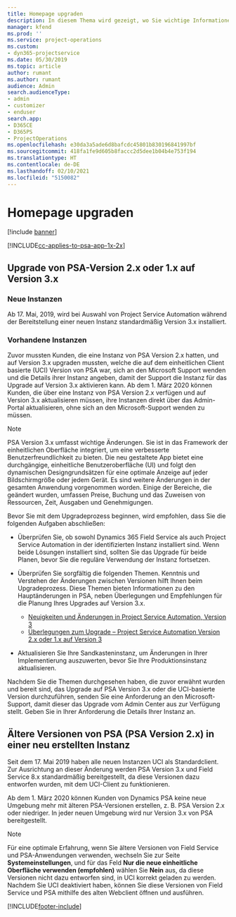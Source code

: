 ```yaml
---
title: Homepage upgraden
description: In diesem Thema wird gezeigt, wo Sie wichtige Informationen über die neuen und geänderten Funktionen in Dynamics 365 Project Service Automation finden sowie den Prozess für das Upgraden auf die neueste Version.
manager: kfend
ms.prod: ''
ms.service: project-operations
ms.custom:
- dyn365-projectservice
ms.date: 05/30/2019
ms.topic: article
author: rumant
ms.author: rumant
audience: Admin
search.audienceType:
- admin
- customizer
- enduser
search.app:
- D365CE
- D365PS
- ProjectOperations
ms.openlocfilehash: e30da3a5ade6d8bafcdc45801b830196841997bf
ms.sourcegitcommit: 418fa1fe9d605b8faccc2d5dee1b04b4e753f194
ms.translationtype: HT
ms.contentlocale: de-DE
ms.lasthandoff: 02/10/2021
ms.locfileid: "5150082"
---
```

# <a name="upgrade-home-page"></a>Homepage upgraden

[!include [banner](../includes/psa-now-project-operations.md)]

[!INCLUDE[cc-applies-to-psa-app-1x-2x](../includes/cc-applies-to-psa-app-1x-2x.md)]

## <a name="upgrade-from-psa-version-2x-or-1x-to-version-3x"></a>Upgrade von PSA-Version 2.x oder 1.x auf Version 3.x

### <a name="new-instances"></a>Neue Instanzen

Ab 17. Mai, 2019, wird bei Auswahl von Project Service Automation während der Bereitstellung einer neuen Instanz standardmäßig Version 3.x installiert.

### <a name="existing-instances"></a>Vorhandene Instanzen

Zuvor mussten Kunden, die eine Instanz von PSA Version 2.x hatten, und auf Version 3.x upgraden mussten, welche die auf dem einheitlichen Client basierte (UCI) Version von PSA war, sich an den Microsoft Support wenden und die Details ihrer Instanz angeben, damit der Support die Instanz für das Upgrade auf Version 3.x aktivieren kann. Ab dem 1. März 2020 können Kunden, die über eine Instanz von PSA Version 2.x verfügen und auf Version 3.x aktualisieren müssen, ihre Instanzen direkt über das Admin-Portal aktualisieren, ohne sich an den Microsoft-Support wenden zu müssen.  

> [!NOTE]
> PSA Version 3.x umfasst wichtige Änderungen. Sie ist in das Framework der einheitlichen Oberfläche integriert, um eine verbesserte Benutzerfreundlichkeit zu bieten. Die neu gestaltete App bietet eine durchgängige, einheitliche Benutzeroberfläche (UI) und folgt den dynamischen Designgrundsätzen für eine optimale Anzeige auf jeder Bildschirmgröße oder jedem Gerät. Es sind weitere Änderungen in der gesamten Anwendung vorgenommen worden. Einige der Bereiche, die geändert wurden, umfassen Preise, Buchung und das Zuweisen von Ressourcen, Zeit, Ausgaben und Genehmigungen.

Bevor Sie mit dem Upgradeprozess beginnen, wird empfohlen, dass Sie die folgenden Aufgaben abschließen:

- Überprüfen Sie, ob sowohl Dynamics 365 Field Service als auch Project Service Automation in der identifizierten Instanz installiert sind. Wenn beide Lösungen installiert sind, sollten Sie das Upgrade für beide Planen, bevor Sie die reguläre Verwendung der Instanz fortsetzen.
- Überprüfen Sie sorgfältig die folgenden Themen. Kenntnis und Verstehen der Änderungen zwischen Versionen hilft Ihnen beim Upgradeprozess. Diese Themen bieten Informationen zu den Hauptänderungen in PSA, neben Überlegungen und Empfehlungen für die Planung Ihres Upgrades auf Version 3.x.

    - [Neuigkeiten und Änderungen in Project Service Automation, Version 3](whats-new-changed-v3.md)
    - [Überlegungen zum Upgrade – Project Service Automation Version 2.x oder 1.x auf Version 3](upgrade-v3.md)

- Aktualisieren Sie Ihre Sandkasteninstanz, um Änderungen in Ihrer Implementierung auszuwerten, bevor Sie Ihre Produktionsinstanz aktualisieren.

Nachdem Sie die Themen durchgesehen haben, die zuvor erwähnt wurden und bereit sind, das Upgrade auf PSA Version 3.x oder die UCI-basierte Version durchzuführen, senden Sie eine Anforderung an den Microsoft-Support, damit dieser das Upgrade vom Admin Center aus zur Verfügung stellt. Geben Sie in Ihrer Anforderung die Details Ihrer Instanz an.

## <a name="older-versions-of-psa-psa-version-2x-in-a-newly-created-instance"></a>Ältere Versionen von PSA (PSA Version 2.x) in einer neu erstellten Instanz

Seit dem 17. Mai 2019 haben alle neuen Instanzen UCI als Standardclient. Zur Ausrichtung an dieser Änderung werden PSA Version 3.x und Field Service 8.x standardmäßig bereitgestellt, da diese Versionen dazu entworfen wurden, mit dem UCI-Client zu funktionieren.

Ab dem 1. März 2020 können Kunden von Dynamics PSA keine neue Umgebung mehr mit älteren PSA-Versionen erstellen, z. B. PSA Version 2.x oder niedriger. In jeder neuen Umgebung wird nur Version 3.x von PSA bereitgestellt.

> [!NOTE]
> Für eine optimale Erfahrung, wenn Sie ältere Versionen von Field Service und PSA-Anwendungen verwenden, wechseln Sie zur Seite **Systemeinstellungen**, und für das Feld **Nur die neue einheitliche Oberfläche verwenden (empfohlen)** wählen Sie **Nein** aus, da diese Versionen nicht dazu entworfen sind, in UCI korrekt geladen zu werden. Nachdem Sie UCI deaktiviert haben, können Sie diese Versionen von Field Service und PSA mithilfe des alten Webclient öffnen und ausführen. 


[!INCLUDE[footer-include](../includes/footer-banner.md)]